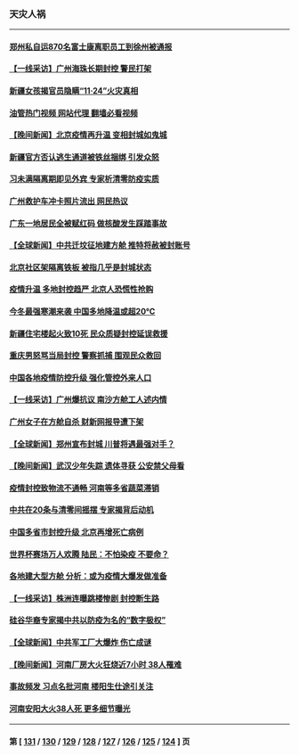### 天灾人祸
---
#### [郑州私自运870名富士康离职员工到徐州被通报](../../pages/ncid280/n13873569.md?11262045) 
#### [【一线采访】广州海珠长期封控 警民打架](../../pages/ncid280/n13873499.md?11262045) 
#### [新疆女孩揭官员隐瞒“11·24”火灾真相](../../pages/ncid280/n13873509.md?11262045) 
#### [油管热门视频 网站代理 翻墙必看视频](http://138.2.39.72:81/youtube.html?epic-marker?11262045)
#### [【晚间新闻】北京疫情再升温 变相封城如鬼城](../../pages/ncid280/n13873490.md?11262045) 
#### [新疆官方否认逃生通道被铁丝捆绑 引发众怒](../../pages/ncid280/n13873325.md?11262045) 
#### [习未满隔离期即见外宾 专家析清零防疫实质](../../pages/ncid280/n13872981.md?11262045) 
#### [广州救护车冲卡照片流出 网民热议](../../pages/ncid280/n13872945.md?11262045) 
#### [广东一地居民全被赋红码 做核酸发生踩踏事故](../../pages/ncid280/n13872851.md?11262045) 
#### [【全球新闻】中共迁坟征地建方舱 推特将赦被封账号](../../pages/ncid280/n13872848.md?11262045) 
#### [北京社区架隔离铁板 被指几乎是封城状态](../../pages/ncid280/n13872758.md?11262045) 
#### [疫情升温 多地封控趋严 北京人恐慌性抢购](../../pages/ncid280/n13872610.md?11262045) 
#### [今冬最强寒潮来袭 中国多地降温或超20℃](../../pages/ncid280/n13872654.md?11262045) 
#### [新疆住宅楼起火致10死 民众质疑封控延误救援](../../pages/ncid280/n13872566.md?11262045) 
#### [重庆男怒骂当局封控 警察抓捕 围观民众救回](../../pages/ncid280/n13872456.md?11262045) 
#### [中国各地疫情防控升级 强化管控外来人口](../../pages/ncid280/n13872527.md?11262045) 
#### [【一线采访】广州爆抗议 南沙方舱工人述内情](../../pages/ncid280/n13872249.md?11262045) 
#### [广州女子在方舱自杀 财新网报导遭下架](../../pages/ncid280/n13872255.md?11262045) 
#### [【全球新闻】郑州宣布封城 川普将遇最强对手？](../../pages/ncid280/n13872228.md?11262045) 
#### [【晚间新闻】武汉少年失踪 遗体寻获 公安禁父母看](../../pages/ncid280/n13872229.md?11262045) 
#### [疫情封控致物流不通畅 河南等多省蔬菜滞销](../../pages/ncid280/n13872055.md?11262045) 
#### [中共在20条与清零间摇摆 专家揭背后动机](../../pages/ncid280/n13872076.md?11262045) 
#### [中国多省市封控升级 北京再增死亡病例](../../pages/ncid280/n13871982.md?11262045) 
#### [世界杯赛场万人欢腾 陆民：不怕染疫 不要命？](../../pages/ncid280/n13871649.md?11262045) 
#### [各地建大型方舱 分析：或为疫情大爆发做准备](../../pages/ncid280/n13871467.md?11262045) 
#### [【一线采访】株洲连曝跳楼惨剧 封控断生路](../../pages/ncid280/n13871546.md?11262045) 
#### [硅谷华裔专家揭中共以防疫为名的“数字极权”](../../pages/ncid280/n13871682.md?11262045) 
#### [【全球新闻】中共军工厂大爆炸 伤亡成谜](../../pages/ncid280/n13871444.md?11262045) 
#### [【晚间新闻】河南厂房大火狂烧近7小时 38人罹难](../../pages/ncid280/n13871443.md?11262045) 
#### [事故频发 习点名批河南 楼阳生仕途引关注](../../pages/ncid280/n13871274.md?11262045) 
#### [河南安阳大火38人死 更多细节曝光](../../pages/ncid280/n13871206.md?11262045) 

---
#### 第 [ [131](./131.md?11262045) / [130](./130.md?11262045) / [129](./129.md?11262045) / [128](./128.md?11262045) / [127](./127.md?11262045) / [126](./126.md?11262045) / [125](./125.md?11262045) / [124](./124.md?11262045) ] 页

